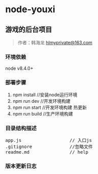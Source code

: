 # node-youxi
## 游戏的后台项目

> 作者：韩海龙 <hlmyprivate@163.com>

### 环境依赖

node v8.4.0+


### 部署步骤

1. npm install        //安装node运行环境
2. npm run dev        //开发环境构建
3. npm run start      //开发环境构建 热更新
4. npm run build      //生产环境构建


### 目录结构描述

<pre>
app.js                  // 入口js
.gitignore              //忽略文件
readme.md               // help
</pre>


### 版本更新日志


